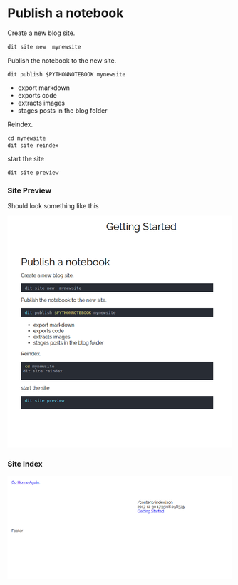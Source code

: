# Publish a notebook 

Create a new blog site.

``` bash 
dit site new  mynewsite 
```


Publish the notebook to the new site. 
```
dit publish $PYTHONNOTEBOOK mynewsite 
```

* export markdown 
* exports code 
* extracts images 
* stages posts in the blog folder 

Reindex. 


```
cd mynewsite 
dit site reindex

```

start the site 

```
dit site preview 

```


### Site Preview 

Should look something like this 


![](/images/site_preview.png)


###  Site Index 

![](/images/site_index.png)
